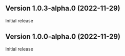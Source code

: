 
## Version 1.0.3-alpha.0 (2022-11-29)

Initial release

## Version 1.0.0-alpha.0 (2022-11-29)

Initial release
